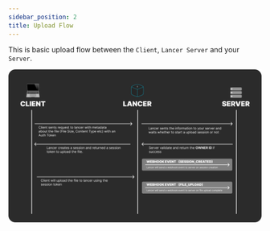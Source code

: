 ```yaml
---
sidebar_position: 2
title: Upload Flow
---
```


This is basic upload flow between the `Client`, `Lancer Server` and your `Server`. 

![Locale Dropdown](./img/lancer-explanation.png)
